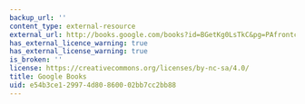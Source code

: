 ```yaml
---
backup_url: ''
content_type: external-resource
external_url: http://books.google.com/books?id=BGetKg0LsTkC&pg=PAfrontcover
has_external_licence_warning: true
has_external_license_warning: true
is_broken: ''
license: https://creativecommons.org/licenses/by-nc-sa/4.0/
title: Google Books
uid: e54b3ce1-2997-4d80-8600-02bb7cc2bb88
---
```

